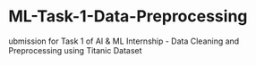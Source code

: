 # ML-Task-1-Data-Preprocessing
ubmission for Task 1 of AI &amp; ML Internship - Data Cleaning and Preprocessing using Titanic Dataset
